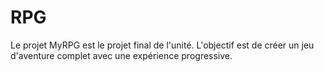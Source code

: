 # RPG
Le projet MyRPG est le projet final de l'unité. L'objectif est de créer un jeu d'aventure complet avec une expérience progressive.
